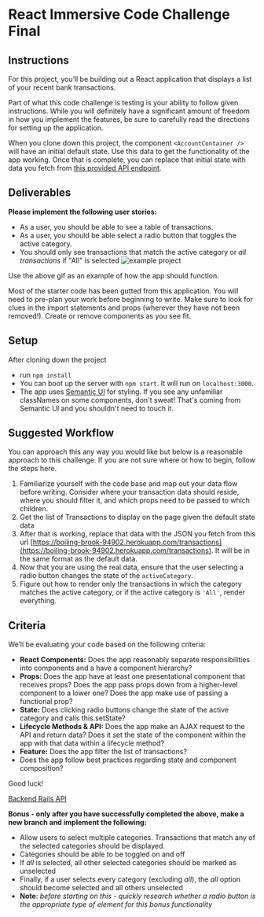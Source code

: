 # React Immersive Code Challenge Final

## Instructions

For this project, you’ll be building out a React application that displays a list of your recent bank transactions.

Part of what this code challenge is testing is your ability to follow given instructions. While you will definitely have a significant amount of freedom in how you implement the features, be sure to carefully read the directions for setting up the application.

When you clone down this project, the component `<AccountContainer />` will have an initial default state.  Use this data to get the functionality of the app working.  Once that is complete, you can replace that initial state with data you fetch from [this provided API endpoint](https://boiling-brook-94902.herokuapp.com/transactions).


## Deliverables

**Please implement the following user stories:**
- As a user, you should be able to see a table of transactions.
- As a user, you should be able select a radio button that toggles the active category.
- You should only see transactions that match the active category or *all transactions* if "All" is selected
![example project](https://s3-us-west-2.amazonaws.com/curriculum-content/immersive_assessments/react-final-challenge.gif)

Use the above gif as an example of how the app should function.

Most of the starter code has been gutted from this application. You will need to pre-plan your work before beginning to write. Make sure to look for clues in the import statements and props (wherever they have not been removed!). Create or remove components as you see fit.

## Setup
After cloning down the project
- run `npm install`
- You can boot up the server with `npm start`. It will run on `localhost:3000`.
- The app uses [Semantic UI](https://semantic-ui.com/) for styling. If you see any unfamiliar classNames on some components, don't sweat! That's coming from Semantic UI and you shouldn't need to touch it.

## Suggested Workflow

You can approach this any way you would like but below is a reasonable approach to this challenge. If you are not sure where or how to begin, follow the steps here.

1) Familiarize yourself with the code base and map out your data flow before writing. Consider where your transaction data should reside, where you should filter it, and which props need to be passed to which children.
2) Get the list of Transactions to display on the page given the default state data
3) After that is working, replace that data with the JSON you fetch from this url [https://boiling-brook-94902.herokuapp.com/transactions](https://boiling-brook-94902.herokuapp.com/transactions). It will be in the same format as the  default data.
4) Now that you are using the real data, ensure that the user selecting a radio button changes the state of the `activeCategory`.
5) Figure out how to render only the transactions in which the category matches the active category, or if the active category is `'All'`, render everything.

## Criteria

We’ll be evaluating your code based on the following criteria:
- **React Components:** Does the app reasonably separate responsibilities into components and a have a component hierarchy?
- **Props:** Does the app have at least one presentational component that receives props? Does the app pass props down from a higher-level component to a lower one? Does the app make use of passing a functional prop?
- **State:** Does clicking radio buttons change the state of the active category and calls this.setState?
- **Lifecycle Methods & API:** Does the app make an AJAX request to the API and return data? Does it set the state of the component within the app with that data within a lifecycle method?
- **Feature:** Does the app filter the list of transactions?
- Does the app follow best practices regarding state and component composition?


Good luck!

[Backend Rails API](https://github.com/learn-co-curriculum/immersive-assessment-react-backend)

**Bonus - only after you have successfully completed the above, make a new branch and implement the following:**
- Allow users to select multiple categories. Transactions that match any of the selected categories should be displayed.
- Categories should be able to be toggled on and off
- If *all* is selected, all other selected categories should be marked as unselected
- Finally, if a user selects every category (excluding *all*), the *all* option should become selected and all others unselected
- **Note**: *before starting on this - quickly research whether a radio button is the appropriate type of element for this bonus functionality*
